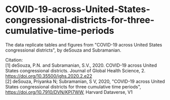 # COVID-19-across-United-States-congressional-districts-for-three-cumulative-time-periods
The data replicate tables and figures from "COVID-19 across United States congressional districts", by deSouza and Subramanian.

Citation: <br />
[1] deSouza, P.N. and Subramanian, S.V., 2020. COVID-19 across United States congressional districts. Journal of Global Health Science, 2. https://doi.org/10.35500/jghs.2020.2.e22 <br />
[2] deSouza, Priyanka N; Subramanian, S V, 2020, "COVID-19 across United States congressional districts for three cumulative time periods", https://doi.org/10.7910/DVN/KPI7WW, Harvard Dataverse, V1
